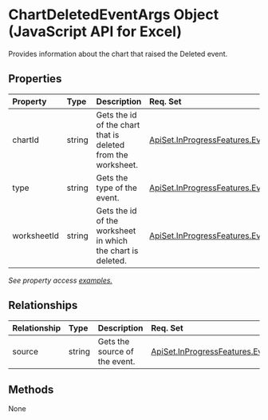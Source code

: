 # ChartDeletedEventArgs Object (JavaScript API for Excel)

Provides information about the chart that raised the Deleted event.

## Properties

| Property	   | Type	|Description| Req. Set|
|:---------------|:--------|:----------|:----|
|chartId|string|Gets the id of the chart that is deleted from the worksheet.|[ApiSet.InProgressFeatures.EventNext](../requirement-sets/excel-api-requirement-sets.md)|
|type|string|Gets the type of the event.|[ApiSet.InProgressFeatures.EventNext](../requirement-sets/excel-api-requirement-sets.md)|
|worksheetId|string|Gets the id of the worksheet in which the chart is deleted.|[ApiSet.InProgressFeatures.EventNext](../requirement-sets/excel-api-requirement-sets.md)|

_See property access [examples.](#property-access-examples)_

## Relationships
| Relationship | Type	|Description| Req. Set|
|:---------------|:--------|:----------|:----|
|source|string|Gets the source of the event.|[ApiSet.InProgressFeatures.EventNext](../requirement-sets/excel-api-requirement-sets.md)|

## Methods
None

